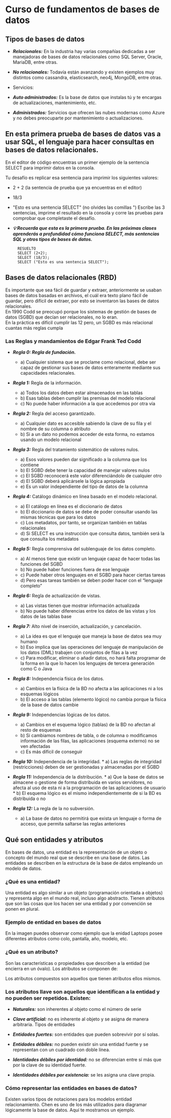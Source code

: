 # Curso de fundamentos de bases de datos 
## Tipos de bases de datos
* ***Relacionales:*** En la industria hay varias compañías dedicadas a ser manejadoras de bases de datos relacionales como SQL Server, Oracle, MariaDB, entre otras.
* ***No relacionales:*** Todavía están avanzando y existen ejemplos muy distintos como cassandra, elasticsearch, neo4j, MongoDB, entre otras.

* Servicios:

* ***Auto administrados:*** Es la base de datos que instalas tú y te encargas de actualizaciones, mantenimiento, etc.
* ***Administrados:*** Servicios que ofrecen las nubes modernas como Azure y no debes preocuparte por mantenimiento o actualizaciones.

## En esta primera prueba de bases de datos vas a usar SQL, el lenguaje para hacer consultas en bases de datos relacionales.

En el editor de código encuentras un primer ejemplo de la sentencia SELECT para imprimir datos en la consola.

Tu desafío es replicar esa sentencia para imprimir los siguientes valores:

* 2 + 2 (la sentencia de prueba que ya encuentras en el editor)
* 18/3

* "Esto es una sentencia SELECT" (no olvides las comillas ")
Escribe las 3 sentencias, imprime el resultado en la consola y corre las pruebas para comprobar que completaste el desafío.

* ***💡 Recuerda que esta es la primera prueba. En las próximas clases aprenderás a profundidad cómo funciona SELECT, más sentencias SQL y otros tipos de bases de datos.***

        RESUELTO 
        SELECT (2+2);
        SELECT (18/3);
        SELECT ("Esto es una sentencia SELECT");

## Bases de datos relacionales (RBD)

Es importante que sea fácil de guardar y extraer, anteriormente se usaban bases de datos basadas en archivos, el cuál era texto plano fácil de guardar, pero difícil de extraer, por esto se inventaron las bases de datos relacionales.<br>
En 1990 Codd se preocupó porque los sistemas de gestión de bases de datos (SGBD) que decían ser relacionales, no lo eran.<br> En la práctica es difícil cumplir las 12 pero, un SGBD es más relacional cuantas más reglas cumpla

### Las Reglas y mandamientos de Edgar Frank Ted Codd

* ***Regla 0: Regla de fundación.*** 
    * a) Cualquier sistema que se proclame como relacional, debe ser capaz de gestionar sus bases de datos enteramente mediante sus capacidades relacionales.

* ***Regla 1:*** Regla de la información.
    * a) Todos los datos deben estar almacenados en las tablas
    * b) Esas tablas deben cumplir las premisas del modelo relacional
    * c) No puede haber información a la que accedemos por otra vía

* ***Regla 2:*** Regla del acceso garantizado.
    * a) Cualquier dato es accesible sabiendo la clave de su fila y el nombre de su columna o atributo
    * b) Si a un dato no podemos acceder de esta forma, no estamos usando un modelo relacional

* ***Regla 3:*** Regla del tratamiento sistemático de valores nulos.
    * a) Esos valores pueden dar significado a la columna que los contiene
    * b) El SGBD debe tener la capacidad de manejar valores nulos
    * c) El SGBD reconocerá este valor diferenciándolo de cualquier otro
    * d) El SGBD deberá aplicársele la lógica apropiada
    * e) Es un valor independiente del tipo de datos de la columna

* ***Regla 4:*** Catálogo dinámico en línea basado en el modelo relacional.
    * a) El catálogo en línea es el diccionario de datos
    * b) El diccionario de datos se debe de poder consultar usando las mismas técnicas que para los datos
    * c) Los metadatos, por tanto, se organizan también en tablas relacionales
    * d) Si SELECT es una instrucción que consulta datos, también será la que consulta los metadatos

* ***Regla 5:*** Regla comprensiva del sublenguaje de los datos completo.
    * a) Al menos tiene que existir un lenguaje capaz de hacer todas las funciones del SGBD
    * b) No puede haber funciones fuera de ese lenguaje
    * c) Puede haber otros lenguajes en el SGBD para hacer ciertas tareas
    * d) Pero esas tareas también se deben poder hacer con el “lenguaje completo”

* ***Regla 6:*** Regla de actualización de vistas.
    * a) Las vistas tienen que mostrar información actualizada
    * b) No puede haber diferencias entre los datos de las vistas y los datos de las tablas base

* ***Regla 7:*** Alto nivel de inserción, actualización, y cancelación.
    * a) La idea es que el lenguaje que maneja la base de datos sea muy humano
    * b) Eso implica que las operaciones del lenguaje de manipulación de los datos (DML) trabajen con conjuntos de filas a la vez
    * c) Para modificar, eliminar o añadir datos, no hará falta programar de la forma en la que lo hacen los lenguajes de tercera generación como C o Java

* ***Regla 8:*** Independencia física de los datos.
    * a) Cambios en la física de la BD no afecta a las aplicaciones ni a los esquemas lógicos
    * b) El acceso a las tablas (elemento lógico) no cambia porque la física de la base de datos cambie

* ***Regla 9:*** Independencias lógicas de los datos.
    * a) Cambios en el esquema lógico (tablas) de la BD no afectan al resto de esquemas
    * b) Si cambiamos nombres de tabla, o de columna o modificamos información de las filas, las aplicaciones (esquema externo) no se ven afectadas
    * c) Es más difícil de conseguir

* ***Regla 10:*** Independencia de la integridad.
        * a) Las reglas de integridad (restricciones) deben de ser gestionadas y almacenadas por el SGBD

* ***Regla 11:*** Independencia de la distribución.
        * a) Que la base de datos se almacene o gestione de forma distribuida en varios servidores, no afecta al uso de esta ni a la programación de las aplicaciones de usuario
        * b) El esquema lógico es el mismo independientemente de si la BD es distribuida o no

* ***Regla 12:*** La regla de la no subversión.
    * a) La base de datos no permitirá que exista un lenguaje o forma de acceso, que permita saltarse las reglas anteriores
## Qué son entidades y atributos

En bases de datos, una entidad es la representación de un objeto o concepto del mundo real que se describe en una base de datos. Las entidades se describen en la estructura de la base de datos empleando un modelo de datos.

### ¿Qué es una entidad?
Una entidad es algo similar a un objeto (programación orientada a objetos) y representa algo en el mundo real, incluso algo abstracto. Tienen atributos que son las cosas que los hacen ser una entidad y por convención se ponen en plural.

### Ejemplo de entidad en bases de datos
En la imagen puedes observar como ejemplo que la enidad Laptops posee diferentes atributos como colo, pantalla, año, modelo, etc.
<img src="./asetts/ejemplo de entidad-c0b48b06-ba54-4026-add0-e7e522d6f47e.webp" alt="">

### ¿Qué es un atributo?
Son las características o propiedades que describen a la entidad (se encierra en un óvalo). Los atributos se componen de:<br>

Los atributos compuestos son aquellos que tienen atributos ellos mismos.<br>

### Los atributos llave son aquellos que identifican a la entidad y no pueden ser repetidos. Existen:

* ***Naturales:*** son inherentes al objeto como el número de serie

* ***Clave artificial:*** no es inherente al objeto y se asigna de manera arbitraria.
Tipos de entidades
* ***Entidades fuertes:*** son entidades que pueden sobrevivir por sí solas.

* ***Entidades débiles:*** no pueden existir sin una entidad fuerte y se representan con un cuadrado con doble línea.

* ***Identidades débiles por identidad:*** no se diferencian entre sí más que por la clave de su identidad fuerte.
* ***Identidades débiles por existencia:*** se les asigna una clave propia.

### Cómo representar las entidades en bases de datos?
Existen varios tipos de notaciones para los modelos entidad relacionamiento. Chen es uno de los más utilizados para diagramar lógicamente la base de datos. Aquí te mostramos un ejemplo.

<img src="./asetts/ejemplo-notacion-chen-entidades-98a3fc2d-c6c0-4012-9e0e-c51edc2acc40.webp" alt="">
